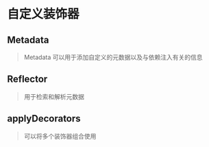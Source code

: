 # 自定义装饰器

## Metadata

> Metadata 可以用于添加自定义的元数据以及与依赖注入有关的信息

## Reflector

> 用于检索和解析元数据

## applyDecorators

> 可以将多个装饰器组合使用
